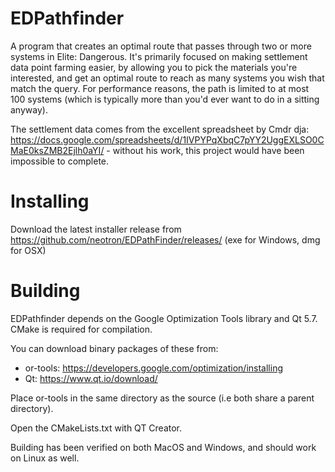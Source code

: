 # EDPathfinder
A program that creates an optimal route that passes through two or more systems in Elite: Dangerous. It's primarily focused on making settlement data point farming easier, by allowing you to pick the materials you're interested, and get an optimal route to reach as many systems you wish that match the query. For performance reasons, the path is limited to at most 100 systems (which is typically more than you'd ever want to do in a sitting anyway).

The settlement data comes from the excellent spreadsheet by Cmdr dja: https://docs.google.com/spreadsheets/d/1IVPYPqXbqC7pYY2UggEXLSO0CMaE0ksZMB2Ejlh0aYI/ - without his work, this project would have been impossible to complete.

# Installing

Download the latest installer release from https://github.com/neotron/EDPathFinder/releases/ (exe for Windows, dmg for OSX)

# Building

EDPathfinder depends on the Google Optimization Tools library and Qt 5.7. CMake is required for compilation. 

You can download binary packages of these from:

* or-tools: https://developers.google.com/optimization/installing
* Qt: https://www.qt.io/download/

Place or-tools in the same directory as the source (i.e both share a parent directory).

Open the CMakeLists.txt with QT Creator. 

Building has been verified on both MacOS and Windows, and should work on Linux as well.

